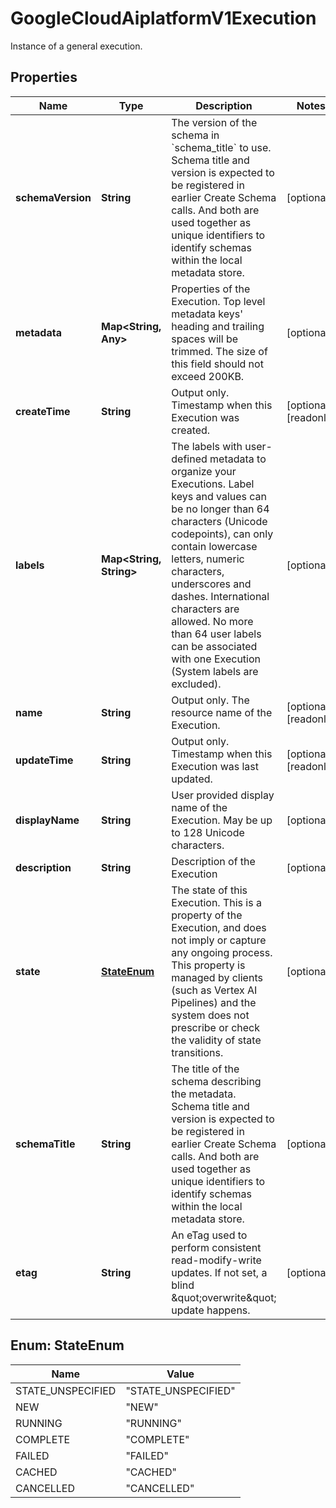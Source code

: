 

# GoogleCloudAiplatformV1Execution

Instance of a general execution.

## Properties

| Name | Type | Description | Notes |
|------------ | ------------- | ------------- | -------------|
|**schemaVersion** | **String** | The version of the schema in &#x60;schema_title&#x60; to use. Schema title and version is expected to be registered in earlier Create Schema calls. And both are used together as unique identifiers to identify schemas within the local metadata store. |  [optional] |
|**metadata** | **Map&lt;String, Any&gt;** | Properties of the Execution. Top level metadata keys&#39; heading and trailing spaces will be trimmed. The size of this field should not exceed 200KB. |  [optional] |
|**createTime** | **String** | Output only. Timestamp when this Execution was created. |  [optional] [readonly] |
|**labels** | **Map&lt;String, String&gt;** | The labels with user-defined metadata to organize your Executions. Label keys and values can be no longer than 64 characters (Unicode codepoints), can only contain lowercase letters, numeric characters, underscores and dashes. International characters are allowed. No more than 64 user labels can be associated with one Execution (System labels are excluded). |  [optional] |
|**name** | **String** | Output only. The resource name of the Execution. |  [optional] [readonly] |
|**updateTime** | **String** | Output only. Timestamp when this Execution was last updated. |  [optional] [readonly] |
|**displayName** | **String** | User provided display name of the Execution. May be up to 128 Unicode characters. |  [optional] |
|**description** | **String** | Description of the Execution |  [optional] |
|**state** | [**StateEnum**](#StateEnum) | The state of this Execution. This is a property of the Execution, and does not imply or capture any ongoing process. This property is managed by clients (such as Vertex AI Pipelines) and the system does not prescribe or check the validity of state transitions. |  [optional] |
|**schemaTitle** | **String** | The title of the schema describing the metadata. Schema title and version is expected to be registered in earlier Create Schema calls. And both are used together as unique identifiers to identify schemas within the local metadata store. |  [optional] |
|**etag** | **String** | An eTag used to perform consistent read-modify-write updates. If not set, a blind \&quot;overwrite\&quot; update happens. |  [optional] |



## Enum: StateEnum

| Name | Value |
|---- | -----|
| STATE_UNSPECIFIED | &quot;STATE_UNSPECIFIED&quot; |
| NEW | &quot;NEW&quot; |
| RUNNING | &quot;RUNNING&quot; |
| COMPLETE | &quot;COMPLETE&quot; |
| FAILED | &quot;FAILED&quot; |
| CACHED | &quot;CACHED&quot; |
| CANCELLED | &quot;CANCELLED&quot; |



